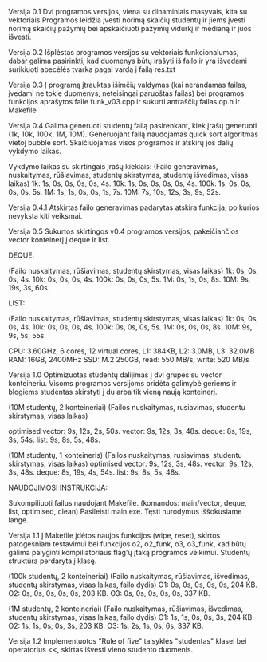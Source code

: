 Versija 0.1
Dvi programos versijos, viena su dinaminiais masyvais, kita su vektoriais
Programos leidžia įvesti norimą skaičių studentų ir jiems įvesti norimą skaičių pažymių bei apskaičiuoti pažymių vidurkį ir medianą ir juos išvesti.


Versija 0.2
Išplėstas programos versijos su vektoriais funkcionalumas, dabar galima pasirinkti, kad duomenys būtų irašyti iš failo ir yra išvedami surikiuoti abecėlės tvarka pagal vardą į failą res.txt

Versija 0.3
Į programą įtrauktas išimčių valdymas (kai nerandamas failas, įvedami ne tokie duomenys, neteisingai paruoštas failas) bei programos funkcijos aprašytos faile funk_v03.cpp ir sukurti antraščių failas op.h ir Makefile

Versija 0.4
Galima generuoti studentų failą pasirenkant, kiek įrašų generuoti (1k, 10k, 100k, 1M, 10M). Generuojant failą naudojamas quick sort algoritmas vietoj bubble sort. Skaičiuojamas visos programos ir atskirų jos dalių vykdymo laikas.

Vykdymo laikas su skirtingais įrašų kiekiais:
(Failo generavimas, nuskaitymas, rūšiavimas, studentų skirstymas, studentų išvedimas, visas laikas)
1k:    1s,          0s,          0s,         0s,                  0s,                 4s.
10k:   1s,          0s,          0s,         0s,                  0s,                 4s.
100k:  1s,          0s,          0s,         0s,                  0s,                 5s.
1M:    1s,          1s,          0s,         0s,                  1s,                 7s.
10M:   7s,          10s,         12s,        3s,                  9s,                 52s.

Versija 0.4.1
Atskirtas failo generavimas padarytas atskira funkcija, po kurios nevyksta kiti veiksmai.

Versija 0.5
Sukurtos skirtingos v0.4 programos versijos, pakeičiančios vector konteinerį į deque ir list.

DEQUE:

(Failo nuskaitymas, rūšiavimas, studentų skirstymas, visas laikas)
1k:    0s,          0s,         0s,                  4s.
10k:   0s,          0s,         0s,                  4s.
100k:  0s,          0s,         0s,                  5s.
1M:    0s,          1s,         0s,                  8s.
10M:   9s,          19s,        3s,                  60s.

LIST:

(Failo nuskaitymas, rūšiavimas, studentų skirstymas, visas laikas)
1k:    0s,          0s,         0s,                  4s.
10k:   0s,          0s,         0s,                  4s.
100k:  0s,          0s,         0s,                  5s.
1M:    0s,          0s,         0s,                  8s.
10M:   9s,          9s,         5s,                  55s.

CPU: 3.60GHz, 6 cores, 12 virtual cores, L1: 384KB, L2: 3.0MB, L3: 32.0MB
RAM: 16GB, 2400MHz
SSD: M.2 250GB, read: 550 MB/s, write: 520 MB/s

Versija 1.0
Optimizuotas studentų dalijimas į dvi grupes su vector konteineriu. Visoms programos versijoms pridėta galimybė geriems ir blogiems studentas skirstyti į du arba tik vieną naują konteinerį.

(10M studentų, 2 konteineriai)
(Failos nuskaitymas, rusiavimas, studentu skirstymas, visas laikas)

optimised vector: 9s, 12s, 2s, 50s.
vector:           9s, 12s, 3s, 48s.
deque:            8s, 19s, 3s, 54s.
list:             9s, 8s,  5s, 48s.

(10M studentų, 1 konteineris)
(Failos nuskaitymas, rusiavimas, studentu skirstymas, visas laikas)
optimised vector: 9s, 12s, 3s, 48s.
vector:           9s, 12s, 3s, 48s.
deque:            8s, 19s, 4s, 54s.
list:             9s, 8s,  5s, 48s.



NAUDOJIMOSI INSTRUKCIJA:

Sukompiliuoti failus naudojant Makefile. (komandos: main/vector, deque, list, optimised, clean)
Pasileisti main.exe.
Tęsti nurodymus iššokusiame lange.


Versija 1.1
Į Makefile įdėtos naujos funkcijos (wipe, reset), skirtos patogesniam testavimui bei funkcijos o2, o2_funk, o3, o3_funk, kad būtų galima palyginti kompiliatoriaus flag'ų įtaką programos veikimui.
Studentų struktūra perdaryta į klasę.

(100k studentų, 2 konteineriai)
(Failo nuskaitymas, rūšiavimas, išvedimas, studentų skirstymas, visas laikas, failo dydis)
O1: 0s, 0s, 0s, 0s, 0s, 204 KB.
O2: 0s, 0s, 0s, 0s, 0s, 203 KB.
O3: 0s, 0s, 0s, 0s, 0s, 337 KB.

(1M studentų, 2 konteineriai)
(Failo nuskaitymas, rūšiavimas, išvedimas, studentų skirstymas, visas laikas, failo dydis)
O1: 1s, 1s, 0s, 0s, 3s, 204 KB.
O2: 1s, 1s, 0s, 0s, 3s, 203 KB.
O3: 1s, 2s, 1s, 0s, 6s, 337 KB.


Versija 1.2
Implementuotos "Rule of five" taisyklės "studentas" klasei bei operatorius <<, skirtas išvesti vieno studento duomenis. 